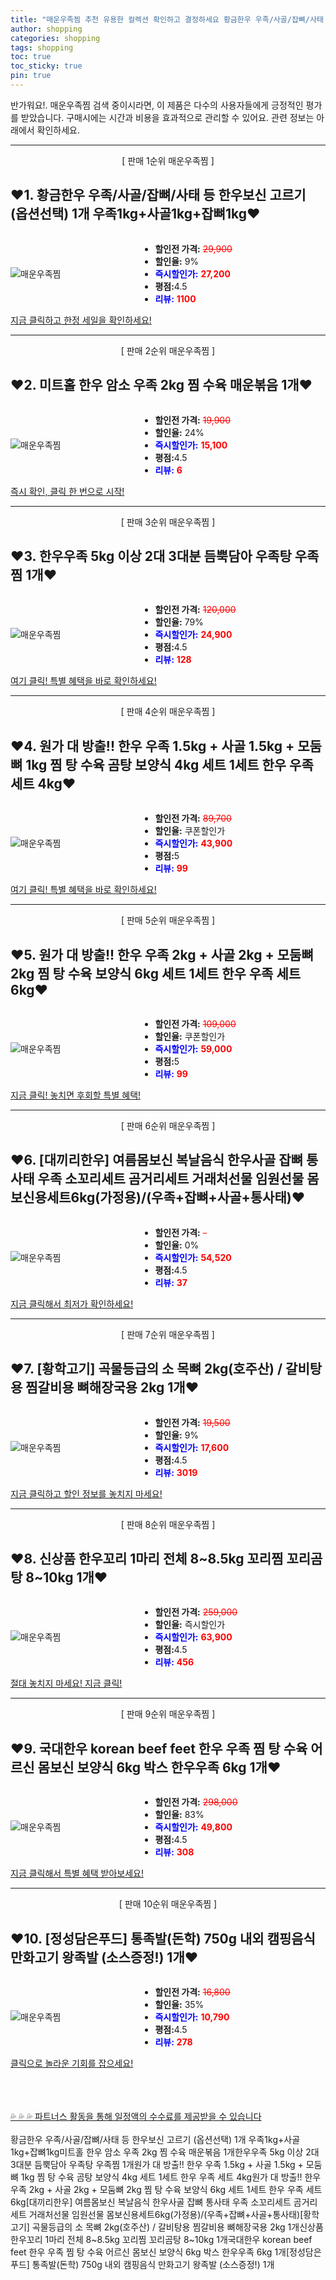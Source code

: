```yaml
---
title: "매운우족찜 추천 유용한 컬렉션 확인하고 결정하세요 황금한우 우족/사골/잡뼈/사태 등 한우보신 고르기"
author: shopping
categories: shopping
tags: shopping
toc: true
toc_sticky: true
pin: true
---
```

반가워요!. 매운우족찜 검색 중이시라면,  이 제품은 다수의 사용자들에게 긍정적인 평가를 받았습니다. 구매시에는 시간과 비용을 효과적으로 관리할 수 있어요. 관련 정보는 아래에서 확인하세요.

---
<p class="toplist" style="margin: 0 auto; display: block; width: fit-content;">[ 판매 1순위 매운우족찜 ]</p>

<h2><strong>❤️1. 황금한우 우족/사골/잡뼈/사태 등 한우보신 고르기 (옵션선택) 1개 우족1kg+사골1kg+잡뼈1kg❤️</strong></h2>

<div style="display: flex; align-items: center;">
    <div style="flex: 0.4;">
        <img src="https://thumbnail10.coupangcdn.com/thumbnails/remote/230x230ex/image/vendor_inventory/images/2018/11/12/12/9/c3ff6b80-90c4-4c8b-9fb3-78540923f83b.jpg" alt="매운우족찜" style="max-width: 100%;">
    </div>
    <div style="flex: 0.6; margin-left: 10px;">
        <ul>
            <li><strong>할인전 가격:</strong> <del style="color: red;">29,900</del></li>
            <li><strong>할인율:</strong> 9%</li>
            <li><span style='color:blue'><strong>즉시할인가:</strong></span> <span style='color:red'><strong>27,200</strong></span></li>
            <li><strong>평점:</strong>4.5</li>
            <li><span style='color:blue'><strong>리뷰:</strong></span> <span style='color:red'><strong>1100</strong></span></li>
        </ul>
    </div>
</div>
<div class="center">
    <a href="https://selin100587.github.io?lptag=AF9450613&subid=githubio&pageKey=7274234271&traceid=V0-153&itemId=18558891230&vendorItemId=4111986846" class="myButton">
        지금 클릭하고 한정 세일을 확인하세요!
    </a>
</div>


---
<p class="toplist" style="margin: 0 auto; display: block; width: fit-content;">[ 판매 2순위 매운우족찜 ]</p>

<h2><strong>❤️2. 미트홀 한우 암소 우족 2kg 찜 수육 매운볶음 1개❤️</strong></h2>

<div style="display: flex; align-items: center;">
    <div style="flex: 0.4;">
        <img src="https://thumbnail8.coupangcdn.com/thumbnails/remote/230x230ex/image/vendor_inventory/9044/feeed8c84235f22787c620eee48131ba8e537ea948ed88655f2c5b43c182.jpg" alt="매운우족찜" style="max-width: 100%;">
    </div>
    <div style="flex: 0.6; margin-left: 10px;">
        <ul>
            <li><strong>할인전 가격:</strong> <del style="color: red;">19,900</del></li>
            <li><strong>할인율:</strong> 24%</li>
            <li><span style='color:blue'><strong>즉시할인가:</strong></span> <span style='color:red'><strong>15,100</strong></span></li>
            <li><strong>평점:</strong>4.5</li>
            <li><span style='color:blue'><strong>리뷰:</strong></span> <span style='color:red'><strong>6</strong></span></li>
        </ul>
    </div>
</div>
<div class="center">
    <a href="https://selin100587.github.io?lptag=AF9450613&subid=githubio&pageKey=7259900697&traceid=V0-153&itemId=18489316854&vendorItemId=85628938159" class="myButton">
        즉시 확인, 클릭 한 번으로 시작!
    </a>
</div>


---
<p class="toplist" style="margin: 0 auto; display: block; width: fit-content;">[ 판매 3순위 매운우족찜 ]</p>

<h2><strong>❤️3. 한우우족 5kg 이상 2대 3대분 듬뿍담아 우족탕 우족찜 1개❤️</strong></h2>

<div style="display: flex; align-items: center;">
    <div style="flex: 0.4;">
        <img src="https://thumbnail8.coupangcdn.com/thumbnails/remote/230x230ex/image/vendor_inventory/8fdb/47e01d9ab24f5956e604e476aa28fe56c8b6fc55ac8b0675643097495146.jpg" alt="매운우족찜" style="max-width: 100%;">
    </div>
    <div style="flex: 0.6; margin-left: 10px;">
        <ul>
            <li><strong>할인전 가격:</strong> <del style="color: red;">120,000</del></li>
            <li><strong>할인율:</strong> 79%</li>
            <li><span style='color:blue'><strong>즉시할인가:</strong></span> <span style='color:red'><strong>24,900</strong></span></li>
            <li><strong>평점:</strong>4.5</li>
            <li><span style='color:blue'><strong>리뷰:</strong></span> <span style='color:red'><strong>128</strong></span></li>
        </ul>
    </div>
</div>
<div class="center">
    <a href="https://selin100587.github.io?lptag=AF9450613&subid=githubio&pageKey=7710885518&traceid=V0-153&itemId=20669529294&vendorItemId=87136071956" class="myButton">
        여기 클릭! 특별 혜택을 바로 확인하세요!
    </a>
</div>


---
<p class="toplist" style="margin: 0 auto; display: block; width: fit-content;">[ 판매 4순위 매운우족찜 ]</p>

<h2><strong>❤️4. 원가 대 방출!! 한우 우족 1.5kg + 사골 1.5kg + 모둠뼈 1kg 찜 탕 수육 곰탕 보양식 4kg 세트 1세트 한우 우족 세트 4kg❤️</strong></h2>

<div style="display: flex; align-items: center;">
    <div style="flex: 0.4;">
        <img src="https://thumbnail8.coupangcdn.com/thumbnails/remote/230x230ex/image/vendor_inventory/345d/1d9d1728d0aabf062918e3f90464cb5b346f06050809cd672fc20bb4e811.jpg" alt="매운우족찜" style="max-width: 100%;">
    </div>
    <div style="flex: 0.6; margin-left: 10px;">
        <ul>
            <li><strong>할인전 가격:</strong> <del style="color: red;">89,700</del></li>
            <li><strong>할인율:</strong> 쿠폰할인가</li>
            <li><span style='color:blue'><strong>즉시할인가:</strong></span> <span style='color:red'><strong>43,900</strong></span></li>
            <li><strong>평점:</strong>5</li>
            <li><span style='color:blue'><strong>리뷰:</strong></span> <span style='color:red'><strong>99</strong></span></li>
        </ul>
    </div>
</div>
<div class="center">
    <a href="https://selin100587.github.io?lptag=AF9450613&subid=githubio&pageKey=7889990253&traceid=V0-153&itemId=21598440005&vendorItemId=88649960118" class="myButton">
        여기 클릭! 특별 혜택을 바로 확인하세요!
    </a>
</div>


---
<p class="toplist" style="margin: 0 auto; display: block; width: fit-content;">[ 판매 5순위 매운우족찜 ]</p>

<h2><strong>❤️5. 원가 대 방출!! 한우 우족 2kg + 사골 2kg + 모둠뼈 2kg 찜 탕 수육 보양식 6kg 세트 1세트 한우 우족 세트 6kg❤️</strong></h2>

<div style="display: flex; align-items: center;">
    <div style="flex: 0.4;">
        <img src="https://thumbnail8.coupangcdn.com/thumbnails/remote/230x230ex/image/vendor_inventory/345d/1d9d1728d0aabf062918e3f90464cb5b346f06050809cd672fc20bb4e811.jpg" alt="매운우족찜" style="max-width: 100%;">
    </div>
    <div style="flex: 0.6; margin-left: 10px;">
        <ul>
            <li><strong>할인전 가격:</strong> <del style="color: red;">109,000</del></li>
            <li><strong>할인율:</strong> 쿠폰할인가</li>
            <li><span style='color:blue'><strong>즉시할인가:</strong></span> <span style='color:red'><strong>59,000</strong></span></li>
            <li><strong>평점:</strong>5</li>
            <li><span style='color:blue'><strong>리뷰:</strong></span> <span style='color:red'><strong>99</strong></span></li>
        </ul>
    </div>
</div>
<div class="center">
    <a href="https://selin100587.github.io?lptag=AF9450613&subid=githubio&pageKey=7889990253&traceid=V0-153&itemId=21492997204&vendorItemId=88547032502" class="myButton">
        지금 클릭! 놓치면 후회할 특별 혜택!
    </a>
</div>


---
<p class="toplist" style="margin: 0 auto; display: block; width: fit-content;">[ 판매 6순위 매운우족찜 ]</p>

<h2><strong>❤️6. [대끼리한우] 여름몸보신 복날음식 한우사골 잡뼈 통사태 우족 소꼬리세트 곰거리세트 거래처선물 임원선물 몸보신용세트6kg(가정용)/(우족+잡뼈+사골+통사태)❤️</strong></h2>

<div style="display: flex; align-items: center;">
    <div style="flex: 0.4;">
        <img src="https://thumbnail6.coupangcdn.com/thumbnails/remote/230x230ex/image/vendor_inventory/eaf9/af14b1db6f094e786aa2eef2cdbf576c4d99099404c6658624122d9c0dc3.jpg" alt="매운우족찜" style="max-width: 100%;">
    </div>
    <div style="flex: 0.6; margin-left: 10px;">
        <ul>
            <li><strong>할인전 가격:</strong> <del style="color: red;">-</del></li>
            <li><strong>할인율:</strong> 0%</li>
            <li><span style='color:blue'><strong>즉시할인가:</strong></span> <span style='color:red'><strong>54,520</strong></span></li>
            <li><strong>평점:</strong>4.5</li>
            <li><span style='color:blue'><strong>리뷰:</strong></span> <span style='color:red'><strong>37</strong></span></li>
        </ul>
    </div>
</div>
<div class="center">
    <a href="https://selin100587.github.io?lptag=AF9450613&subid=githubio&pageKey=8234258161&traceid=V0-153&itemId=23702200612&vendorItemId=76585738304" class="myButton">
        지금 클릭해서 최저가 확인하세요!
    </a>
</div>


---
<p class="toplist" style="margin: 0 auto; display: block; width: fit-content;">[ 판매 7순위 매운우족찜 ]</p>

<h2><strong>❤️7. [황학고기] 곡물등급의 소 목뼈 2kg(호주산) / 갈비탕용 찜갈비용 뼈해장국용 2kg 1개❤️</strong></h2>

<div style="display: flex; align-items: center;">
    <div style="flex: 0.4;">
        <img src="https://thumbnail7.coupangcdn.com/thumbnails/remote/230x230ex/image/vendor_inventory/6722/3426ce4ff0d9f45b9210a4c50d63de9a26a112273aabdbbafca3f1eb02e6.jpg" alt="매운우족찜" style="max-width: 100%;">
    </div>
    <div style="flex: 0.6; margin-left: 10px;">
        <ul>
            <li><strong>할인전 가격:</strong> <del style="color: red;">19,500</del></li>
            <li><strong>할인율:</strong> 9%</li>
            <li><span style='color:blue'><strong>즉시할인가:</strong></span> <span style='color:red'><strong>17,600</strong></span></li>
            <li><strong>평점:</strong>4.5</li>
            <li><span style='color:blue'><strong>리뷰:</strong></span> <span style='color:red'><strong>3019</strong></span></li>
        </ul>
    </div>
</div>
<div class="center">
    <a href="https://selin100587.github.io?lptag=AF9450613&subid=githubio&pageKey=7615434887&traceid=V0-153&itemId=20177556145&vendorItemId=71728777122" class="myButton">
        지금 클릭하고 할인 정보를 놓치지 마세요!
    </a>
</div>


---
<p class="toplist" style="margin: 0 auto; display: block; width: fit-content;">[ 판매 8순위 매운우족찜 ]</p>

<h2><strong>❤️8. 신상품 한우꼬리 1마리 전체 8~8.5kg 꼬리찜 꼬리곰탕 8~10kg 1개❤️</strong></h2>

<div style="display: flex; align-items: center;">
    <div style="flex: 0.4;">
        <img src="https://thumbnail6.coupangcdn.com/thumbnails/remote/230x230ex/image/vendor_inventory/6d45/75dacd24b7d138e76d63df46dc683c0e3a1fbe71ff0eacecf86b53b5d389.jpg" alt="매운우족찜" style="max-width: 100%;">
    </div>
    <div style="flex: 0.6; margin-left: 10px;">
        <ul>
            <li><strong>할인전 가격:</strong> <del style="color: red;">259,000</del></li>
            <li><strong>할인율:</strong> 즉시할인가</li>
            <li><span style='color:blue'><strong>즉시할인가:</strong></span> <span style='color:red'><strong>63,900</strong></span></li>
            <li><strong>평점:</strong>4.5</li>
            <li><span style='color:blue'><strong>리뷰:</strong></span> <span style='color:red'><strong>456</strong></span></li>
        </ul>
    </div>
</div>
<div class="center">
    <a href="https://selin100587.github.io?lptag=AF9450613&subid=githubio&pageKey=7568455197&traceid=V0-153&itemId=19954313202&vendorItemId=86927039981" class="myButton">
        절대 놓치지 마세요! 지금 클릭!
    </a>
</div>


---
<p class="toplist" style="margin: 0 auto; display: block; width: fit-content;">[ 판매 9순위 매운우족찜 ]</p>

<h2><strong>❤️9. 국대한우 korean beef feet 한우 우족 찜 탕 수육 어르신 몸보신 보양식 6kg 박스 한우우족 6kg 1개❤️</strong></h2>

<div style="display: flex; align-items: center;">
    <div style="flex: 0.4;">
        <img src="https://thumbnail6.coupangcdn.com/thumbnails/remote/230x230ex/image/vendor_inventory/ad1a/8a20fc32c0be36822c7f1bd43fd7a60c8e7870eb5eeda11bd62b9edc98b9.jpg" alt="매운우족찜" style="max-width: 100%;">
    </div>
    <div style="flex: 0.6; margin-left: 10px;">
        <ul>
            <li><strong>할인전 가격:</strong> <del style="color: red;">298,000</del></li>
            <li><strong>할인율:</strong> 83%</li>
            <li><span style='color:blue'><strong>즉시할인가:</strong></span> <span style='color:red'><strong>49,800</strong></span></li>
            <li><strong>평점:</strong>4.5</li>
            <li><span style='color:blue'><strong>리뷰:</strong></span> <span style='color:red'><strong>308</strong></span></li>
        </ul>
    </div>
</div>
<div class="center">
    <a href="https://selin100587.github.io?lptag=AF9450613&subid=githubio&pageKey=7505540291&traceid=V0-153&itemId=19655660726&vendorItemId=86343638825" class="myButton">
        지금 클릭해서 특별 혜택 받아보세요!
    </a>
</div>


---
<p class="toplist" style="margin: 0 auto; display: block; width: fit-content;">[ 판매 10순위 매운우족찜 ]</p>

<h2><strong>❤️10. [정성담은푸드] 통족발(돈학) 750g 내외 캠핑음식 만화고기 왕족발 (소스증정!) 1개❤️</strong></h2>

<div style="display: flex; align-items: center;">
    <div style="flex: 0.4;">
        <img src="https://thumbnail10.coupangcdn.com/thumbnails/remote/230x230ex/image/vendor_inventory/af87/ba96b2808a147cf2d14278095a4abd6065d3c8b1edef5c6529c8ed2a1929.jpg" alt="매운우족찜" style="max-width: 100%;">
    </div>
    <div style="flex: 0.6; margin-left: 10px;">
        <ul>
            <li><strong>할인전 가격:</strong> <del style="color: red;">16,800</del></li>
            <li><strong>할인율:</strong> 35%</li>
            <li><span style='color:blue'><strong>즉시할인가:</strong></span> <span style='color:red'><strong>10,790</strong></span></li>
            <li><strong>평점:</strong>4.5</li>
            <li><span style='color:blue'><strong>리뷰:</strong></span> <span style='color:red'><strong>278</strong></span></li>
        </ul>
    </div>
</div>
<div class="center">
    <a href="https://selin100587.github.io?lptag=AF9450613&subid=githubio&pageKey=7575742600&traceid=V0-153&itemId=19988431710&vendorItemId=85319976795" class="myButton">
        클릭으로 놀라운 기회를 잡으세요!
    </a>
</div>

<br><br><br>[💦 💦 💦 파트너스 활동을 통해 일정액의 수수료를 제공받을 수 있습니다](https://link.coupang.com/a/bcpT2c)<br><br>황금한우 우족/사골/잡뼈/사태 등 한우보신 고르기 (옵션선택) 1개 우족1kg+사골1kg+잡뼈1kg미트홀 한우 암소 우족 2kg 찜 수육 매운볶음 1개한우우족 5kg 이상 2대 3대분 듬뿍담아 우족탕 우족찜 1개원가 대 방출!! 한우 우족 1.5kg + 사골 1.5kg + 모둠뼈 1kg 찜 탕 수육 곰탕 보양식 4kg 세트 1세트 한우 우족 세트 4kg원가 대 방출!! 한우 우족 2kg + 사골 2kg + 모둠뼈 2kg 찜 탕 수육 보양식 6kg 세트 1세트 한우 우족 세트 6kg[대끼리한우] 여름몸보신 복날음식 한우사골 잡뼈 통사태 우족 소꼬리세트 곰거리세트 거래처선물 임원선물 몸보신용세트6kg(가정용)/(우족+잡뼈+사골+통사태)[황학고기] 곡물등급의 소 목뼈 2kg(호주산) / 갈비탕용 찜갈비용 뼈해장국용 2kg 1개신상품 한우꼬리 1마리 전체 8~8.5kg 꼬리찜 꼬리곰탕 8~10kg 1개국대한우 korean beef feet 한우 우족 찜 탕 수육 어르신 몸보신 보양식 6kg 박스 한우우족 6kg 1개[정성담은푸드] 통족발(돈학) 750g 내외 캠핑음식 만화고기 왕족발 (소스증정!) 1개